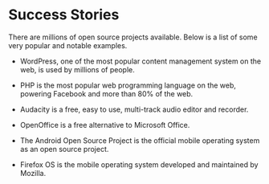 # Success Stories

There are millions of open source projects available. Below is a list of some very popular and notable examples.

* WordPress, one of the most popular content management system on the web, is used by millions of people.

* PHP is the most popular web programming language on the web, powering Facebook and more than 80% of the web.

* Audacity is a free, easy to use, multi-track audio editor and recorder.

* OpenOffice is a free alternative to Microsoft Office.

* The Android Open Source Project is the official mobile operating system as an open source project.

* Firefox OS is the mobile operating system developed and maintained by Mozilla.

